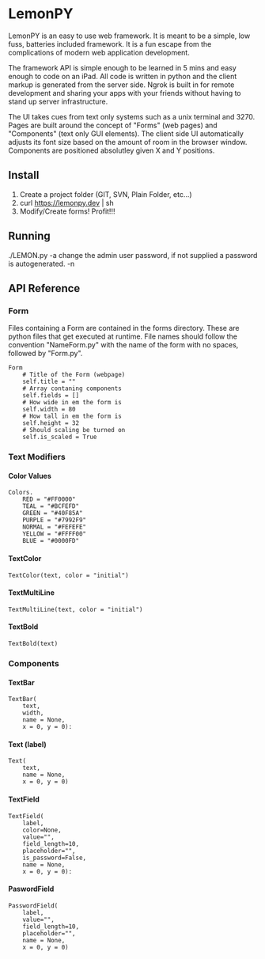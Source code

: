# LemonPY

LemonPY is an easy to use web framework. It is meant to be a simple, low fuss, batteries included framework. It is a fun escape from the complications of modern web application development. 

The framework API is simple enough to be learned in 5 mins and easy enough to code on an iPad. All code is written in python and the client markup is generated from the server side. Ngrok is built in for remote development and sharing your apps with your friends without having to stand up server infrastructure. 

The UI takes cues from text only systems such as a unix terminal and 3270. Pages are built around the concept of "Forms" (web pages) and "Components" (text only GUI elements). The client side UI automatically adjusts its font size based on the amount of room in the browser window. Components are positioned absolutley given X and Y positions.

## Install

1. Create a project folder (GIT, SVN, Plain Folder, etc...)
2. curl https://lemonpy.dev | sh
3. Modify/Create forms! Profit!!!

## Running
./LEMON.py 
	-a change the admin user password, if not supplied a password is autogenerated.
	-n 

## API Reference

### Form

Files containing a Form are contained in the forms directory. These are python files that get executed at runtime. File names should follow the convention "NameForm.py" with the name of the form with no spaces, followed by "Form.py".

```
Form
	# Title of the Form (webpage)
	self.title = ""
	# Array contaning components
	self.fields = []
	# How wide in em the form is
	self.width = 80
	# How tall in em the form is
	self.height = 32
	# Should scaling be turned on
	self.is_scaled = True
```

### Text Modifiers

#### Color Values
```
Colors.
	RED = "#FF0000"
	TEAL = "#BCFEFD"
	GREEN = "#40F85A"
	PURPLE = "#7992F9"
	NORMAL = "#FEFEFE"
	YELLOW = "#FFFF00"
	BLUE = "#0000FD"
```

#### TextColor

```
TextColor(text, color = "initial")
```

#### TextMultiLine

```
TextMultiLine(text, color = "initial")
```

#### TextBold

```
TextBold(text)
```

### Components

#### TextBar

```
TextBar(
	text, 
	width, 
	name = None, 
	x = 0, y = 0):
```

#### Text (label)

```
Text(
	text, 
	name = None, 
	x = 0, y = 0)
```

#### TextField

```
TextField(
	label, 
	color=None, 
	value="", 
	field_length=10, 
	placeholder="", 
	is_password=False, 
	name = None, 
	x = 0, y = 0):
```

#### PaswordField

```
PasswordField(
	label, 
	value="", 
	field_length=10, 
	placeholder="", 
	name = None, 
	x = 0, y = 0)
```